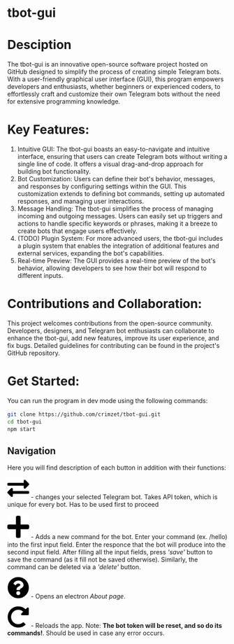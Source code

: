 # tbot-gui

# Desciption
The tbot-gui is an innovative open-source software project hosted on GitHub designed to simplify the process of creating simple Telegram bots. With a user-friendly graphical user interface (GUI), this program empowers developers and enthusiasts, whether beginners or experienced coders, to effortlessly craft and customize their own Telegram bots without the need for extensive programming knowledge.

# Key Features:

1. Intuitive GUI: The tbot-gui boasts an easy-to-navigate and intuitive interface, ensuring that users can create Telegram bots without writing a single line of code. It offers a visual drag-and-drop approach for building bot functionality.
2. Bot Customization: Users can define their bot's behavior, messages, and responses by configuring settings within the GUI. This customization extends to defining bot commands, setting up automated responses, and managing user interactions.
3. Message Handling: The tbot-gui simplifies the process of managing incoming and outgoing messages. Users can easily set up triggers and actions to handle specific keywords or phrases, making it a breeze to create bots that engage users effectively.
4. (TODO) Plugin System: For more advanced users, the tbot-gui includes a plugin system that enables the integration of additional features and external services, expanding the bot's capabilities.
5. Real-time Preview: The GUI provides a real-time preview of the bot's behavior, allowing developers to see how their bot will respond to different inputs.

# Contributions and Collaboration:

This project welcomes contributions from the open-source community. Developers, designers, and Telegram bot enthusiasts can collaborate to enhance the tbot-gui, add new features, improve its user experience, and fix bugs. Detailed guidelines for contributing can be found in the project's GitHub repository.

# Get Started:

You can run the program in dev mode using the following commands:

```bash
git clone https://github.com/crimzet/tbot-gui.git
cd tbot-gui
npm start
```

## Navigation

Here you will find description of each button in addition with their functions:

<img src="./change.svg" alt="change" width="50"></img> - changes your selected Telegram bot. Takes API token, which is unique for every bot. Has to be used first to proceed

<img src="./add.svg" alt="add" width="50"></img> - Adds a new command for the bot. Enter your command (ex. /hello) into the first input field. Enter the responce that the bot will produce into the second input field. After filling all the input fields, press *'save'* button to save the command (as it fill not be saved otherwise). Similarly, the command can be deleted via a *'delete'* button.

<img src="./help.svg" alt="help" width="50"></img> - Opens an electron *About page*.

<img src="./reload.svg" alt="reload" width="50"></img> - Reloads the app. Note: **The bot token will be reset, and so do its commands!**. Should be used in case any error occurs.
